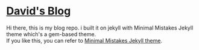 # [David's Blog](https://davidlee1818.github.io/)

Hi there, this is my blog repo. i built it on jekyll with Minimal Mistakes Jekyll theme which's a gem-based theme.  <br />
If you like this, you can refer to [Minimal Mistakes Jekyll theme](https://mmistakes.github.io/minimal-mistakes/).
